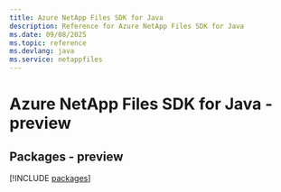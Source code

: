 ```yaml
---
title: Azure NetApp Files SDK for Java
description: Reference for Azure NetApp Files SDK for Java
ms.date: 09/08/2025
ms.topic: reference
ms.devlang: java
ms.service: netappfiles
---
```

# Azure NetApp Files SDK for Java - preview
## Packages - preview
[!INCLUDE [packages](netapp-files-index.md)]